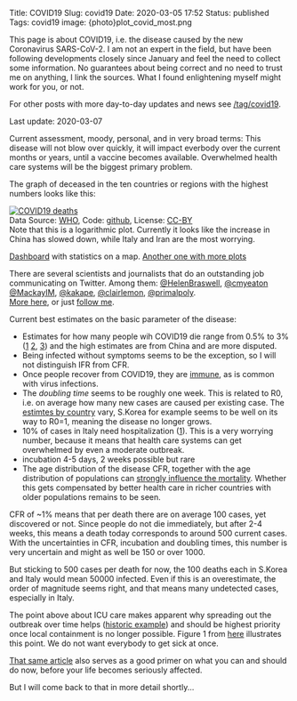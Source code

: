 Title: COVID19
Slug: covid19
Date: 2020-03-05 17:52
Status: published
Tags: covid19
image: {photo}plot_covid_most.png

This page is about COVID19, i.e. the disease caused by the new Coronavirus SARS-CoV-2. I am
not an expert in the field, but have been following developments closely since January
and feel the need to collect some information. No guarantees about being correct and no need
to trust me on anything, I link the sources. What I found enlightening myself might work
for you, or not.

For other posts with more day-to-day updates and news see [/tag/covid19]({tag}covid19).

Last update: 2020-03-07

Current assessment, moody, personal, and in very broad terms: This disease will not blow over
quickly, it will impact everbody over the current months or years, until a vaccine becomes
available. Overwhelmed health care systems will be the biggest primary problem.

The graph of deceased in the ten countries or regions with the highest numbers looks like this:

[![COVID19 deaths]({photo}plot_covid_most.png "COVID19 deaths")]({static}/pic/plot_covid_most.png)  
Data Source: [WHO](https://github.com/CSSEGISandData/2019-nCoV), Code: [github](https://github.com/ivh/covid19), 
License: [CC-BY](https://creativecommons.org/licenses/by/4.0/)  
Note that this is a logarithmic plot. Currently it looks like the increase in China has slowed down,
while Italy and Iran are the most worrying.

[Dashboard](https://gisanddata.maps.arcgis.com/apps/opsdashboard/index.html#/bda7594740fd40299423467b48e9ecf6)
with statistics on a map.
[Another one with more plots](https://covid19info.live/)

There are several scientists and journalists that do an outstanding job communicating on Twitter.
Among them: [@HelenBraswell](https://twitter.com/HelenBranswell), [@cmyeaton](https://twitter.com/cmyeaton)
[@MackayIM](https://twitter.com/MackayIM), [@kakape](https://twitter.com/kakape), 
[@clairlemon](https://twitter.com/clairlemon), [@primalpoly](https://twitter.com/primalpoly).  
[More here](https://twitter.com/i/lists/1235865725962604548), or just [follow me](https://twitter.com/ivh).

Current best estimates on the basic parameter of the disease:

* Estimates for how many people wih COVID19 die range from 0.5% to 3% ([1](https://twitter.com/AdamJKucharski/status/1235700941422198787)
[2](https://www.scmp.com/week-asia/health-environment/article/3065187/coronavirus-south-koreas-aggressive-testing-gives),
[3](https://www.statnews.com/2020/03/06/were-learning-a-lot-about-the-coronavirus-it-will-help-us-assess-risk/))
and the high estimates are from China and are more disputed. 
* Being infected without symptoms seems to be the exception, so I will not distinguish IFR from CFR.
* Once people recover from COVID19, they are [immune](https://twitter.com/MackayIM/status/1236449541047504896), as is common with
virus infections.
* The _doubling time_ seems to be roughly one week. This is related to R0, i.e. on average how many new cases are caused per existing case.
The [estimtes by country](https://cmmid.github.io/topics/covid19/current-patterns-transmission/global-time-varying-transmission.html)
vary, S.Korea for example seems to be well on its way to R0=1, meaning the disease no longer grows.
* 10% of cases in Italy need hospitalization ([1](https://medium.com/@cisba/hospitalization-a-clear-and-reliable-crisis-index-438fc6e9805e)).
This is a very worrying number, because it means that health care systems can get overwhelmed by even a moderate outbreak.
* incubation 4-5 days, 2 weeks possible but rare
* The age distribution of the disease CFR, together with the age distribution of populations can
[strongly influence the mortality](https://twitter.com/CJEMetcalf/status/1229792572513669121). Whether this gets compensated
by better health care in richer countries with older populations remains to be seen.

CFR of ~1% means that per death there are on average 100 cases, yet discovered or not.
Since people do not die immediately, but after 2-4 weeks, this means a
death today corresponds to around 500 current cases. With the uncertainties in CFR, incubation and
doubling times, this number is very uncertain and might as well be 150 or over 1000.

But sticking to 500 cases per death for now, the 100 deaths each in S.Korea and Italy
would mean 50000 infected. Even if this is an overestimate,
the order of magnitude seems right, and that means many undetected cases, especially in Italy.

The point above about ICU care makes apparent why spreading out the outbreak over time helps
([historic example](https://twitter.com/florian_krammer/status/1235761684431724550)) and should be highest
priority once local containment is no longer possible. Figure 1 from [here](https://virologydownunder.com/so-you-think-youve-about-to-be-in-a-pandemic/)
illustrates this point. We do not want everybody to get sick at once.

[That same article](https://virologydownunder.com/so-you-think-youve-about-to-be-in-a-pandemic/) also
serves as a good primer on what you can and should do now, before your life becomes seriously affected.

But I will come back to that in more detail shortly...
